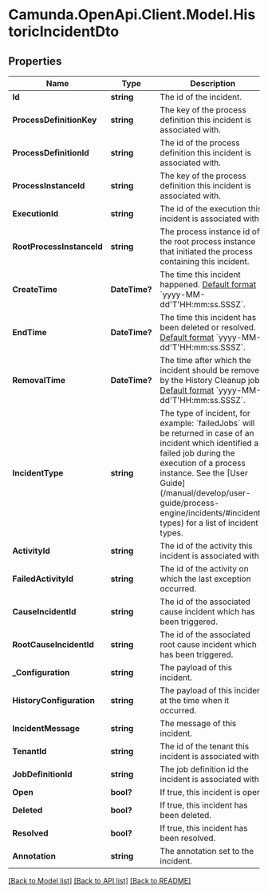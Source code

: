 # Camunda.OpenApi.Client.Model.HistoricIncidentDto

## Properties

Name | Type | Description | Notes
------------ | ------------- | ------------- | -------------
**Id** | **string** | The id of the incident. | [optional] 
**ProcessDefinitionKey** | **string** | The key of the process definition this incident is associated with. | [optional] 
**ProcessDefinitionId** | **string** | The id of the process definition this incident is associated with. | [optional] 
**ProcessInstanceId** | **string** | The key of the process definition this incident is associated with. | [optional] 
**ExecutionId** | **string** | The id of the execution this incident is associated with. | [optional] 
**RootProcessInstanceId** | **string** | The process instance id of the root process instance that initiated the process containing this incident. | [optional] 
**CreateTime** | **DateTime?** | The time this incident happened.  [Default format](https://docs.camunda.org/manual/7.16/reference/rest/overview/date-format/) &#x60;yyyy-MM-dd&#39;T&#39;HH:mm:ss.SSSZ&#x60;. | [optional] 
**EndTime** | **DateTime?** | The time this incident has been deleted or resolved.  [Default format](https://docs.camunda.org/manual/7.16/reference/rest/overview/date-format/) &#x60;yyyy-MM-dd&#39;T&#39;HH:mm:ss.SSSZ&#x60;. | [optional] 
**RemovalTime** | **DateTime?** | The time after which the incident should be removed by the History Cleanup job. [Default format](https://docs.camunda.org/manual/7.16/reference/rest/overview/date-format/) &#x60;yyyy-MM-dd&#39;T&#39;HH:mm:ss.SSSZ&#x60;. | [optional] 
**IncidentType** | **string** | The type of incident, for example: &#x60;failedJobs&#x60; will be returned in case of an incident which identified a failed job during the execution of a process instance. See the [User Guide](/manual/develop/user- guide/process-engine/incidents/#incident-types) for a list of incident types. | [optional] 
**ActivityId** | **string** | The id of the activity this incident is associated with. | [optional] 
**FailedActivityId** | **string** | The id of the activity on which the last exception occurred. | [optional] 
**CauseIncidentId** | **string** | The id of the associated cause incident which has been triggered. | [optional] 
**RootCauseIncidentId** | **string** | The id of the associated root cause incident which has been triggered. | [optional] 
**_Configuration** | **string** | The payload of this incident. | [optional] 
**HistoryConfiguration** | **string** | The payload of this incident at the time when it occurred. | [optional] 
**IncidentMessage** | **string** | The message of this incident. | [optional] 
**TenantId** | **string** | The id of the tenant this incident is associated with. | [optional] 
**JobDefinitionId** | **string** | The job definition id the incident is associated with. | [optional] 
**Open** | **bool?** | If true, this incident is open. | [optional] 
**Deleted** | **bool?** | If true, this incident has been deleted. | [optional] 
**Resolved** | **bool?** | If true, this incident has been resolved. | [optional] 
**Annotation** | **string** | The annotation set to the incident. | [optional] 

[[Back to Model list]](../README.md#documentation-for-models) [[Back to API list]](../README.md#documentation-for-api-endpoints) [[Back to README]](../README.md)

